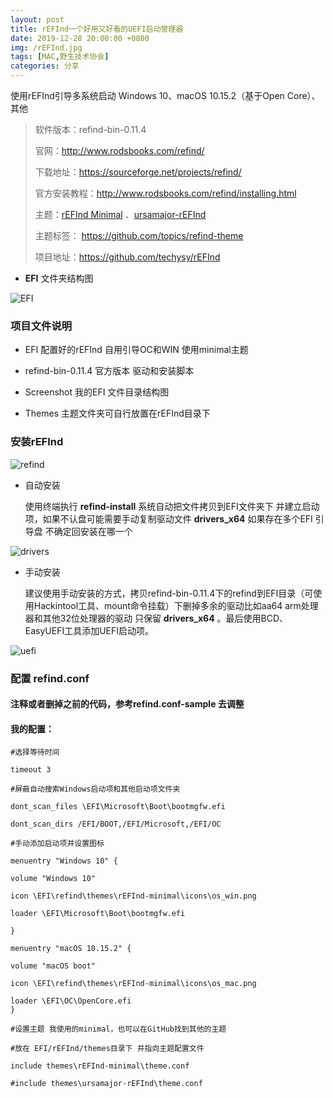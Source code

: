```yaml
---
layout: post
title: rEFInd一个好用又好看的UEFI启动管理器
date: 2019-12-28 20:00:00 +0800
img: /rEFInd.jpg
tags: [MAC,野生技术协会]
categories: 分享
---
```


使用rEFInd引导多系统启动 Windows 10、macOS 10.15.2（基于Open Core）、其他

> 软件版本：refind-bin-0.11.4
>
> 官网：http://www.rodsbooks.com/refind/
>
> 下载地址：https://sourceforge.net/projects/refind/
>
> 官方安装教程：http://www.rodsbooks.com/refind/installing.html 
>
>主题：<a href="https://evanpurkhiser.com/rEFInd-minimal/" target="_blank">rEFInd Minimal</a>  、<a href="https://github.com/kgoettler/ursamajor-rEFInd" target="_blank">ursamajor-rEFInd</a>
> 
> 主题标签： https://github.com/topics/refind-theme
>
> 项目地址：https://github.com/techysy/rEFInd

+ **EFI** 文件夹结构图

![EFI]({{site.baseurl}}/assets/img/refind/EFI.jpg) 

### 项目文件说明

+ EFI     配置好的rEFInd 自用引导OC和WIN 使用minimal主题

+ refind-bin-0.11.4   官方版本 驱动和安装脚本

+ Screenshot   我的EFI 文件目录结构图

+ Themes    主题文件夹可自行放置在rEFInd目录下   

### 安装rEFInd

![refind]({{site.baseurl}}/assets/img/refind/refind.jpg)

+ 自动安装

    使用终端执行 **refind-install** 系统自动把文件拷贝到EFI文件夹下 并建立启动项，如果不认盘可能需要手动复制驱动文件 **drivers_x64** 如果存在多个EFI 引导盘 不确定回安装在哪一个

![drivers]({{site.baseurl}}/assets/img/refind/drivers.jpg)
+ 手动安装

    建议使用手动安装的方式，拷贝refind-bin-0.11.4下的refind到EFI目录（可使用Hackintool工具、mount命令挂载）下删掉多余的驱动比如aa64 arm处理器和其他32位处理器的驱动 只保留 **drivers_x64** 。最后使用BCD、EasyUEFI工具添加UEFI启动项。

![uefi]({{site.baseurl}}/assets/img/refind/UEFI.jpg)    

### 配置 refind.conf

#### 注释或者删掉之前的代码，参考refind.conf-sample 去调整 

#### 我的配置：

    #选择等待时间
    
    timeout 3
    
    #屏蔽自动搜索Windows启动项和其他启动项文件夹
     
    dont_scan_files \EFI\Microsoft\Boot\bootmgfw.efi 
        
    dont_scan_dirs /EFI/BOOT,/EFI/Microsoft,/EFI/OC
    
    #手动添加启动项并设置图标
    
    menuentry "Windows 10" {
         
    volume "Windows 10"
         
    icon \EFI\refind\themes\rEFInd-minimal\icons\os_win.png
         
    loader \EFI\Microsoft\Boot\bootmgfw.efi 
         
    }
         
    menuentry "macOS 10.15.2" {
         
    volume "macOS boot"
         
    icon \EFI\refind\themes\rEFInd-minimal\icons\os_mac.png
         
    loader \EFI\OC\OpenCore.efi 
    }
    
    #设置主题 我使用的minimal，也可以在GitHub找到其他的主题
    
    #放在 EFI/rEFInd/themes目录下 并指向主题配置文件
    
    include themes\rEFInd-minimal\theme.conf 
    
    #include themes\ursamajor-rEFInd\theme.conf

